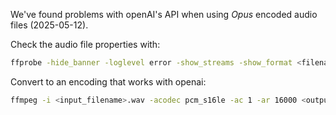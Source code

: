 We've found problems with openAI's API when using _Opus_ encoded audio files (2025-05-12).

Check the audio file properties with:

```bash
ffprobe -hide_banner -loglevel error -show_streams -show_format <filename>.wav
```

Convert to an encoding that works with openai:

```bash
ffmpeg -i <input_filename>.wav -acodec pcm_s16le -ac 1 -ar 16000 <output_filename>.wav
```
